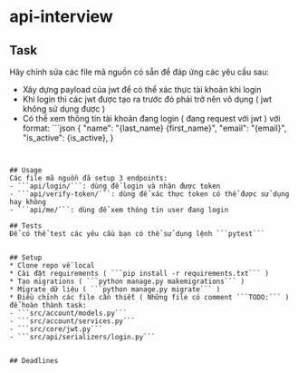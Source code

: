# api-interview

## Task
Hãy chỉnh sửa các file mã nguồn có sẵn để đáp ứng các yêu cầu sau:
* Xây dựng payload của jwt để có thể xác thực tài khoản khi login
* Khi login thì các jwt được tạo ra trước đó phải trở nên vô dụng ( jwt không sử dụng được )
* Có thể xem thông tin tài khoản đang login ( đang request với jwt ) với format: ```json
{
    "name": "{last_name} {first_name}",
    "email": "{email}",
    "is_active": {is_active},
}
```


## Usage
Các file mã nguồn đã setup 3 endpoints:
- ```api/login/```: dùng để login và nhận được token
- ```api/verify-token/```: dùng để xác thực token có thể được sử dụng hay không
- ```api/me/```: dùng để xem thông tin user đang login

## Tests
Để có thể test các yêu cầu bạn có thể sử dụng lệnh ```pytest```


## Setup
* Clone repo về local
* Cài đặt requirements ( ```pip install -r requirements.txt``` )
* Tạo migrations ( ```python manage.py makemigrations``` )
* Migrate dữ liệu ( ```python manage.py migrate``` )
* Điều chỉnh các file cần thiết ( Những file có comment ```TODO:``` ) để hoàn thành task:
- ```src/account/models.py```
- ```src/account/services.py```
- ```src/core/jwt.py```
- ```src/api/serializers/login.py```


## Deadlines


